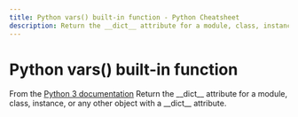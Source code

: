 ```yaml
---
title: Python vars() built-in function - Python Cheatsheet
description: Return the __dict__ attribute for a module, class, instance, or any other object with a __dict__ attribute.
---
```


<base-title :title="frontmatter.title" :description="frontmatter.description">

# Python vars() built-in function

</base-title>

<base-disclaimer>
  <base-disclaimer-title>
    From the <a target="_blank" href="https://docs.python.org/3/library/functions.html#vars">Python 3 documentation</a>
  </base-disclaimer-title>
  <base-disclaimer-content>
    Return the __dict__ attribute for a module, class, instance, or any other object with a __dict__ attribute.
  </base-disclaimer-content>
</base-disclaimer>

<!-- remove this tag to start editing this page -->
<empty-section />
<!-- remove this tag to start editing this page -->
